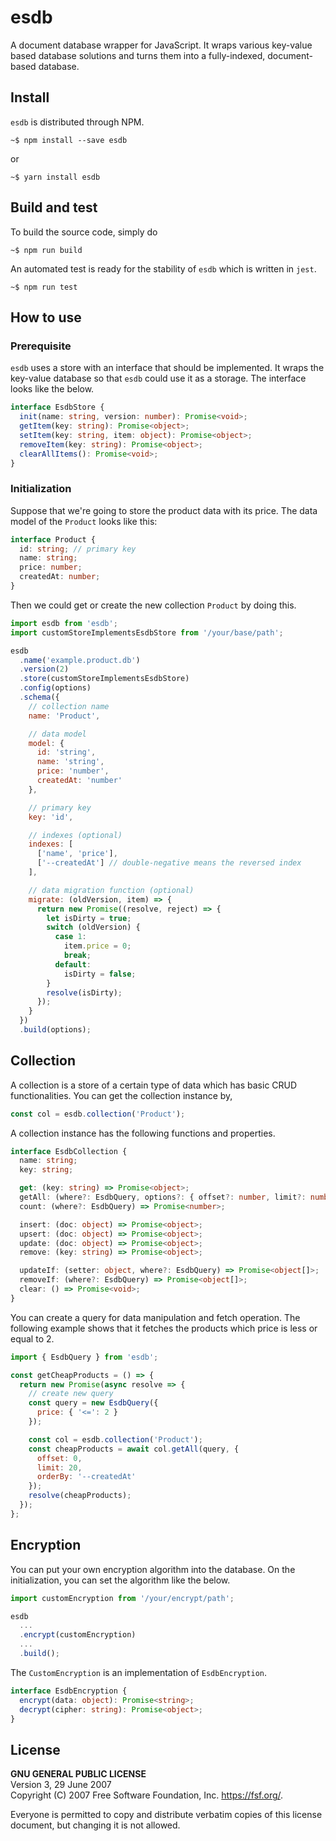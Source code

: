 # esdb

A document database wrapper for JavaScript. It wraps various key-value based database solutions and turns them into a fully-indexed, document-based database.

## Install

`esdb` is distributed through NPM.

```
~$ npm install --save esdb
```

or

```
~$ yarn install esdb
```

## Build and test

To build the source code, simply do

```
~$ npm run build
```

An automated test is ready for the stability of `esdb` which is written in `jest`.

```
~$ npm run test
```

## How to use

### Prerequisite

`esdb` uses a store with an interface that should be implemented. It wraps the key-value database so that `esdb` could use it as a storage. The interface looks like the below.

```ts
interface EsdbStore {
  init(name: string, version: number): Promise<void>;
  getItem(key: string): Promise<object>;
  setItem(key: string, item: object): Promise<object>;
  removeItem(key: string): Promise<object>;
  clearAllItems(): Promise<void>;
}
```

### Initialization

Suppose that we're going to store the product data with its price. The data model of the `Product` looks like this:

```ts
interface Product {
  id: string; // primary key
  name: string;
  price: number;
  createdAt: number;
}
```

Then we could get or create the new collection `Product` by doing this.

```js
import esdb from 'esdb';
import customStoreImplementsEsdbStore from '/your/base/path';

esdb
  .name('example.product.db')
  .version(2)
  .store(customStoreImplementsEsdbStore)
  .config(options)
  .schema({
    // collection name
    name: 'Product',

    // data model
    model: {
      id: 'string',
      name: 'string',
      price: 'number',
      createdAt: 'number'
    },

    // primary key
    key: 'id',

    // indexes (optional)
    indexes: [
      ['name', 'price'],
      ['--createdAt'] // double-negative means the reversed index
    ],

    // data migration function (optional)
    migrate: (oldVersion, item) => {
      return new Promise((resolve, reject) => {
        let isDirty = true;
        switch (oldVersion) {
          case 1:
            item.price = 0;
            break;
          default:
            isDirty = false;
        }
        resolve(isDirty);
      });
    }
  })
  .build(options);
```

## Collection

A collection is a store of a certain type of data which has basic CRUD functionalities. You can get the collection instance by,

```js
const col = esdb.collection('Product');
```

A collection instance has the following functions and properties.

```ts
interface EsdbCollection {
  name: string;
  key: string;

  get: (key: string) => Promise<object>;
  getAll: (where?: EsdbQuery, options?: { offset?: number, limit?: number }) => Promise<object[]>;
  count: (where?: EsdbQuery) => Promise<number>;

  insert: (doc: object) => Promise<object>;
  upsert: (doc: object) => Promise<object>;
  update: (doc: object) => Promise<object>;
  remove: (key: string) => Promise<object>;

  updateIf: (setter: object, where?: EsdbQuery) => Promise<object[]>;
  removeIf: (where?: EsdbQuery) => Promise<object[]>;
  clear: () => Promise<void>;
}
```

You can create a query for data manipulation and fetch operation. The following example shows that it fetches the products which price is less or equal to 2.

```js
import { EsdbQuery } from 'esdb';

const getCheapProducts = () => {
  return new Promise(async resolve => {
    // create new query
    const query = new EsdbQuery({
      price: { '<=': 2 }
    });

    const col = esdb.collection('Product');
    const cheapProducts = await col.getAll(query, {
      offset: 0,
      limit: 20,
      orderBy: '--createdAt'
    });
    resolve(cheapProducts);
  });
};
```

## Encryption

You can put your own encryption algorithm into the database. On the initialization, you can set the algorithm like the below.

```js
import customEncryption from '/your/encrypt/path';

esdb
  ...
  .encrypt(customEncryption)
  ...
  .build();
```

The `CustomEncryption` is an implementation of `EsdbEncryption`.

```ts
interface EsdbEncryption {
  encrypt(data: object): Promise<string>;
  decrypt(cipher: string): Promise<object>;
}
```

## License

**GNU GENERAL PUBLIC LICENSE**  
Version 3, 29 June 2007  
Copyright (C) 2007 Free Software Foundation, Inc. <https://fsf.org/>.

Everyone is permitted to copy and distribute verbatim copies of this license document, but changing it is not allowed.